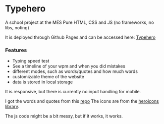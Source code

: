 # Typehero 
A school project at the MES
Pure HTML, CSS and JS (no frameworks, no libs, noting)

It is deployed through Github Pages and can be accessed here: [Typehero](https://oxelf.github.io/typehero/)

### Features
- Typing speed test
- See a timeline of your wpm and when you did mistakes
- different modes, such as words/quotes and how much words
- customizable theme of the website
- data is stored in local storage



It is responsive, but there is currently no input handling for mobile.

I got the words and quotes from this [repo](https://github.com/monkeytypegame/monkeytype/blob/master/frontend/static/quotes/german.json)
The icons are from the [heroicons library](https://heroicons.com).

The js code might be a bit messy, but if it works, it works.



